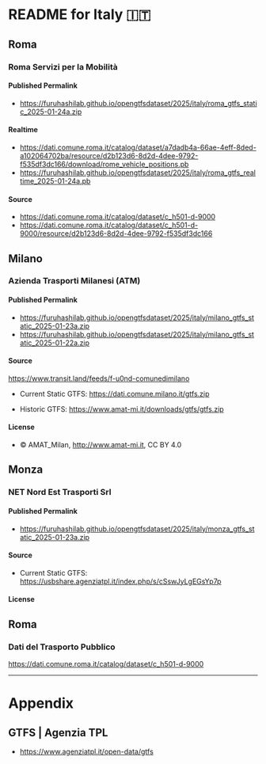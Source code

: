 # README for Italy 🇮🇹

## Roma

### Roma Servizi per la Mobilità
#### Published Permalink
 * https://furuhashilab.github.io/opengtfsdataset/2025/italy/roma_gtfs_static_2025-01-24a.zip

#### Realtime
 * https://dati.comune.roma.it/catalog/dataset/a7dadb4a-66ae-4eff-8ded-a102064702ba/resource/d2b123d6-8d2d-4dee-9792-f535df3dc166/download/rome_vehicle_positions.pb
 * https://furuhashilab.github.io/opengtfsdataset/2025/italy/roma_gtfs_realtime_2025-01-24a.pb

#### Source
 * https://dati.comune.roma.it/catalog/dataset/c_h501-d-9000
 * https://dati.comune.roma.it/catalog/dataset/c_h501-d-9000/resource/d2b123d6-8d2d-4dee-9792-f535df3dc166


## Milano

### Azienda Trasporti Milanesi (ATM)
#### Published Permalink
 * https://furuhashilab.github.io/opengtfsdataset/2025/italy/milano_gtfs_static_2025-01-23a.zip
 * https://furuhashilab.github.io/opengtfsdataset/2025/italy/milano_gtfs_static_2025-01-22a.zip

#### Source
https://www.transit.land/feeds/f-u0nd-comunedimilano

 * Current Static GTFS: 
https://dati.comune.milano.it/gtfs.zip

 * Historic GTFS: 
https://www.amat-mi.it/downloads/gtfs/gtfs.zip

#### License
 * © AMAT_Milan, http://www.amat-mi.it, CC BY 4.0


## Monza
### NET Nord Est Trasporti Srl
#### Published Permalink
 * https://furuhashilab.github.io/opengtfsdataset/2025/italy/monza_gtfs_static_2025-01-23a.zip

#### Source
 * Current Static GTFS: 
https://usbshare.agenziatpl.it/index.php/s/cSswJyLgEGsYp7p

#### License


## Roma
### Dati del Trasporto Pubblico
https://dati.comune.roma.it/catalog/dataset/c_h501-d-9000




---

# Appendix
## GTFS | Agenzia TPL
 * https://www.agenziatpl.it/open-data/gtfs
